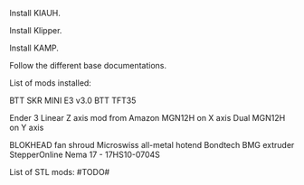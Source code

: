 Install KIAUH.

Install Klipper.

Install KAMP.

Follow the different base documentations.

List of mods installed:

BTT SKR MINI E3 v3.0
BTT TFT35

Ender 3 Linear Z axis mod from Amazon
MGN12H on X axis
Dual MGN12H on Y axis

BLOKHEAD fan shroud
Microswiss all-metal hotend
Bondtech BMG extruder
StepperOnline Nema 17 - 17HS10-0704S

List of STL mods:
#TODO#